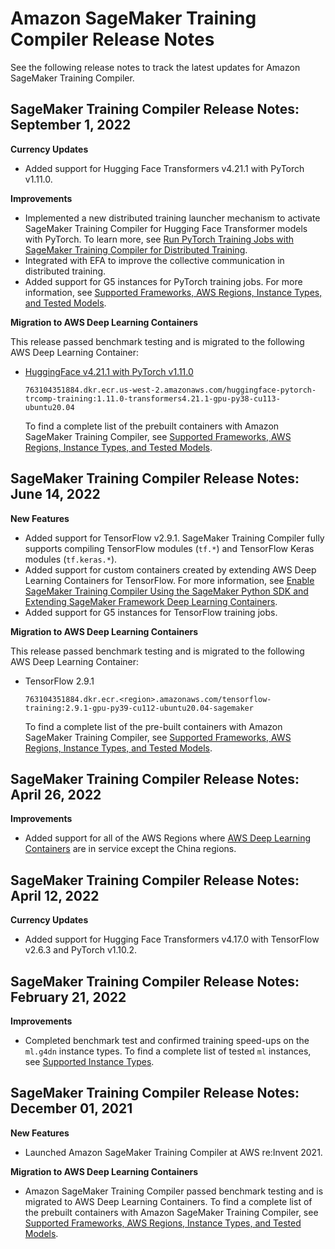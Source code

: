 # Amazon SageMaker Training Compiler Release Notes<a name="training-compiler-release-notes"></a>

See the following release notes to track the latest updates for Amazon SageMaker Training Compiler\.

## SageMaker Training Compiler Release Notes: September 1, 2022<a name="training-compiler-release-notes-20220825"></a>

**Currency Updates**
+ Added support for Hugging Face Transformers v4\.21\.1 with PyTorch v1\.11\.0\.

**Improvements**
+ Implemented a new distributed training launcher mechanism to activate SageMaker Training Compiler for Hugging Face Transformer models with PyTorch\. To learn more, see [Run PyTorch Training Jobs with SageMaker Training Compiler for Distributed Training](training-compiler-enable-pytorch.md#training-compiler-estimator-pytorch-distributed)\.
+ Integrated with EFA to improve the collective communication in distributed training\.
+ Added support for G5 instances for PyTorch training jobs\. For more information, see [Supported Frameworks, AWS Regions, Instance Types, and Tested Models](training-compiler-support.md)\.

**Migration to AWS Deep Learning Containers**

This release passed benchmark testing and is migrated to the following AWS Deep Learning Container:
+ [HuggingFace v4\.21\.1 with PyTorch v1\.11\.0](https://github.com/aws/deep-learning-containers/releases/tag/v1.0-trcomp-hf-4.21.1-pt-1.11.0-tr-gpu-py38)

  ```
  763104351884.dkr.ecr.us-west-2.amazonaws.com/huggingface-pytorch-trcomp-training:1.11.0-transformers4.21.1-gpu-py38-cu113-ubuntu20.04
  ```

  To find a complete list of the prebuilt containers with Amazon SageMaker Training Compiler, see [Supported Frameworks, AWS Regions, Instance Types, and Tested Models](training-compiler-support.md)\.

## SageMaker Training Compiler Release Notes: June 14, 2022<a name="training-compiler-release-notes-20220614"></a>

**New Features**
+ Added support for TensorFlow v2\.9\.1\. SageMaker Training Compiler fully supports compiling TensorFlow modules \(`tf.*`\) and TensorFlow Keras modules \(`tf.keras.*`\)\.
+ Added support for custom containers created by extending AWS Deep Learning Containers for TensorFlow\. For more information, see [Enable SageMaker Training Compiler Using the SageMaker Python SDK and Extending SageMaker Framework Deep Learning Containers](training-compiler-enable-tensorflow.md#training-compiler-enable-tensorflow-sdk-extend-container)\.
+ Added support for G5 instances for TensorFlow training jobs\.

**Migration to AWS Deep Learning Containers**

This release passed benchmark testing and is migrated to the following AWS Deep Learning Container:
+ TensorFlow 2\.9\.1

  ```
  763104351884.dkr.ecr.<region>.amazonaws.com/tensorflow-training:2.9.1-gpu-py39-cu112-ubuntu20.04-sagemaker
  ```

  To find a complete list of the pre\-built containers with Amazon SageMaker Training Compiler, see [Supported Frameworks, AWS Regions, Instance Types, and Tested Models](training-compiler-support.md)\.

## SageMaker Training Compiler Release Notes: April 26, 2022<a name="training-compiler-release-notes-20220426"></a>

**Improvements**
+ Added support for all of the AWS Regions where [AWS Deep Learning Containers](https://github.com/aws/deep-learning-containers/blob/master/available_images.md) are in service except the China regions\.

## SageMaker Training Compiler Release Notes: April 12, 2022<a name="training-compiler-release-notes-20220412"></a>

**Currency Updates**
+ Added support for Hugging Face Transformers v4\.17\.0 with TensorFlow v2\.6\.3 and PyTorch v1\.10\.2\.

## SageMaker Training Compiler Release Notes: February 21, 2022<a name="training-compiler-release-notes-20220221"></a>

**Improvements**
+ Completed benchmark test and confirmed training speed\-ups on the `ml.g4dn` instance types\. To find a complete list of tested `ml` instances, see [Supported Instance Types](training-compiler-support.md#training-compiler-supported-instance-types)\.

## SageMaker Training Compiler Release Notes: December 01, 2021<a name="training-compiler-release-notes-20211201"></a>

**New Features**
+ Launched Amazon SageMaker Training Compiler at AWS re:Invent 2021\.

**Migration to AWS Deep Learning Containers**
+ Amazon SageMaker Training Compiler passed benchmark testing and is migrated to AWS Deep Learning Containers\. To find a complete list of the prebuilt containers with Amazon SageMaker Training Compiler, see [Supported Frameworks, AWS Regions, Instance Types, and Tested Models](training-compiler-support.md)\.